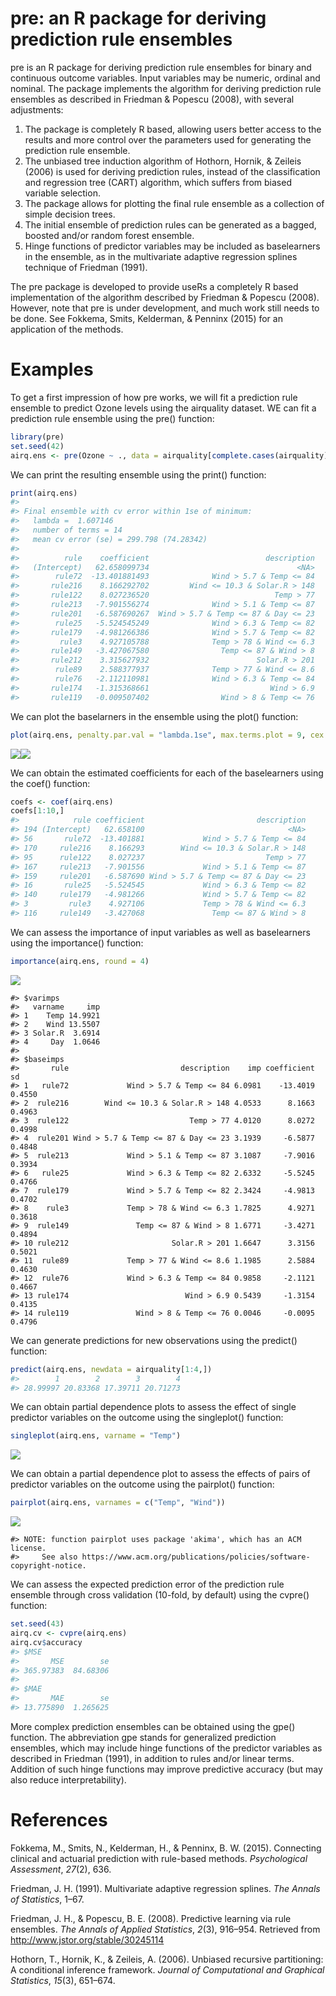 pre: an R package for deriving prediction rule ensembles
========================================================

pre is an R package for deriving prediction rule ensembles for binary and continuous outcome variables. Input variables may be numeric, ordinal and nominal. The package implements the algorithm for deriving prediction rule ensembles as described in Friedman & Popescu (2008), with several adjustments:

1.  The package is completely R based, allowing users better access to the results and more control over the parameters used for generating the prediction rule ensemble.
2.  The unbiased tree induction algorithm of Hothorn, Hornik, & Zeileis (2006) is used for deriving prediction rules, instead of the classification and regression tree (CART) algorithm, which suffers from biased variable selection.
3.  The package allows for plotting the final rule ensemble as a collection of simple decision trees.
4.  The initial ensemble of prediction rules can be generated as a bagged, boosted and/or random forest ensemble.
5.  Hinge functions of predictor variables may be included as baselearners in the ensemble, as in the multivariate adaptive regression splines technique of Friedman (1991).

The pre package is developed to provide useRs a completely R based implementation of the algorithm described by Friedman & Popescu (2008). However, note that pre is under development, and much work still needs to be done. See Fokkema, Smits, Kelderman, & Penninx (2015) for an application of the methods.

Examples
========

To get a first impression of how pre works, we will fit a prediction rule ensemble to predict Ozone levels using the airquality dataset. WE can fit a prediction rule ensemble using the pre() function:

``` r
library(pre)
set.seed(42)
airq.ens <- pre(Ozone ~ ., data = airquality[complete.cases(airquality), ])
```

We can print the resulting ensemble using the print() function:

``` r
print(airq.ens)
#> 
#> Final ensemble with cv error within 1se of minimum: 
#>   lambda =  1.607146
#>   number of terms = 14
#>   mean cv error (se) = 299.798 (74.28342) 
#> 
#>          rule    coefficient                          description
#>   (Intercept)   62.658099734                                 <NA>
#>        rule72  -13.401881493              Wind > 5.7 & Temp <= 84
#>       rule216    8.166292702         Wind <= 10.3 & Solar.R > 148
#>       rule122    8.027236520                            Temp > 77
#>       rule213   -7.901556274              Wind > 5.1 & Temp <= 87
#>       rule201   -6.587690267  Wind > 5.7 & Temp <= 87 & Day <= 23
#>        rule25   -5.524545249              Wind > 6.3 & Temp <= 82
#>       rule179   -4.981266386              Wind > 5.7 & Temp <= 82
#>         rule3    4.927105788              Temp > 78 & Wind <= 6.3
#>       rule149   -3.427067580                Temp <= 87 & Wind > 8
#>       rule212    3.315627932                        Solar.R > 201
#>        rule89    2.588377937              Temp > 77 & Wind <= 8.6
#>        rule76   -2.112110981              Wind > 6.3 & Temp <= 84
#>       rule174   -1.315368661                           Wind > 6.9
#>       rule119   -0.009507402                Wind > 8 & Temp <= 76
```

We can plot the baselarners in the ensemble using the plot() function:

``` r
plot(airq.ens, penalty.par.val = "lambda.1se", max.terms.plot = 9, cex = .6)
```

![](inst/README-figures/README-unnamed-chunk-4-1.png)![](inst/README-figures/README-unnamed-chunk-4-2.png)

We can obtain the estimated coefficients for each of the baselearners using the coef() function:

``` r
coefs <- coef(airq.ens)
coefs[1:10,]
#>            rule coefficient                         description
#> 194 (Intercept)   62.658100                                <NA>
#> 56       rule72  -13.401881             Wind > 5.7 & Temp <= 84
#> 170     rule216    8.166293        Wind <= 10.3 & Solar.R > 148
#> 95      rule122    8.027237                           Temp > 77
#> 167     rule213   -7.901556             Wind > 5.1 & Temp <= 87
#> 159     rule201   -6.587690 Wind > 5.7 & Temp <= 87 & Day <= 23
#> 16       rule25   -5.524545             Wind > 6.3 & Temp <= 82
#> 140     rule179   -4.981266             Wind > 5.7 & Temp <= 82
#> 3         rule3    4.927106             Temp > 78 & Wind <= 6.3
#> 116     rule149   -3.427068               Temp <= 87 & Wind > 8
```

We can assess the importance of input variables as well as baselearners using the importance() function:

``` r
importance(airq.ens, round = 4)
```

![](inst/README-figures/README-unnamed-chunk-6-1.png)

    #> $varimps
    #>   varname     imp
    #> 1    Temp 14.9921
    #> 2    Wind 13.5507
    #> 3 Solar.R  3.6914
    #> 4     Day  1.0646
    #> 
    #> $baseimps
    #>       rule                         description    imp coefficient     sd
    #> 1   rule72             Wind > 5.7 & Temp <= 84 6.0981    -13.4019 0.4550
    #> 2  rule216        Wind <= 10.3 & Solar.R > 148 4.0533      8.1663 0.4963
    #> 3  rule122                           Temp > 77 4.0120      8.0272 0.4998
    #> 4  rule201 Wind > 5.7 & Temp <= 87 & Day <= 23 3.1939     -6.5877 0.4848
    #> 5  rule213             Wind > 5.1 & Temp <= 87 3.1087     -7.9016 0.3934
    #> 6   rule25             Wind > 6.3 & Temp <= 82 2.6332     -5.5245 0.4766
    #> 7  rule179             Wind > 5.7 & Temp <= 82 2.3424     -4.9813 0.4702
    #> 8    rule3             Temp > 78 & Wind <= 6.3 1.7825      4.9271 0.3618
    #> 9  rule149               Temp <= 87 & Wind > 8 1.6771     -3.4271 0.4894
    #> 10 rule212                       Solar.R > 201 1.6647      3.3156 0.5021
    #> 11  rule89             Temp > 77 & Wind <= 8.6 1.1985      2.5884 0.4630
    #> 12  rule76             Wind > 6.3 & Temp <= 84 0.9858     -2.1121 0.4667
    #> 13 rule174                          Wind > 6.9 0.5439     -1.3154 0.4135
    #> 14 rule119               Wind > 8 & Temp <= 76 0.0046     -0.0095 0.4796

We can generate predictions for new observations using the predict() function:

``` r
predict(airq.ens, newdata = airquality[1:4,])
#>        1        2        3        4 
#> 28.99997 20.83368 17.39711 20.71273
```

We can obtain partial dependence plots to assess the effect of single predictor variables on the outcome using the singleplot() function:

``` r
singleplot(airq.ens, varname = "Temp")
```

![](inst/README-figures/README-unnamed-chunk-8-1.png)

We can obtain a partial dependence plot to assess the effects of pairs of predictor variables on the outcome using the pairplot() function:

``` r
pairplot(airq.ens, varnames = c("Temp", "Wind"))
```

![](inst/README-figures/README-unnamed-chunk-9-1.png)

    #> NOTE: function pairplot uses package 'akima', which has an ACM license.
    #>     See also https://www.acm.org/publications/policies/software-copyright-notice.

We can assess the expected prediction error of the prediction rule ensemble through cross validation (10-fold, by default) using the cvpre() function:

``` r
set.seed(43)
airq.cv <- cvpre(airq.ens)
airq.cv$accuracy
#> $MSE
#>       MSE        se 
#> 365.97383  84.68306 
#> 
#> $MAE
#>       MAE        se 
#> 13.775890  1.265625
```

More complex prediction ensembles can be obtained using the gpe() function. The abbreviation gpe stands for generalized prediction ensembles, which may include hinge functions of the predictor variables as described in Friedman (1991), in addition to rules and/or linear terms. Addition of such hinge functions may improve predictive accuracy (but may also reduce interpretability).

References
==========

Fokkema, M., Smits, N., Kelderman, H., & Penninx, B. W. (2015). Connecting clinical and actuarial prediction with rule-based methods. *Psychological Assessment*, *27*(2), 636.

Friedman, J. H. (1991). Multivariate adaptive regression splines. *The Annals of Statistics*, 1–67.

Friedman, J. H., & Popescu, B. E. (2008). Predictive learning via rule ensembles. *The Annals of Applied Statistics*, *2*(3), 916–954. Retrieved from <http://www.jstor.org/stable/30245114>

Hothorn, T., Hornik, K., & Zeileis, A. (2006). Unbiased recursive partitioning: A conditional inference framework. *Journal of Computational and Graphical Statistics*, *15*(3), 651–674.
